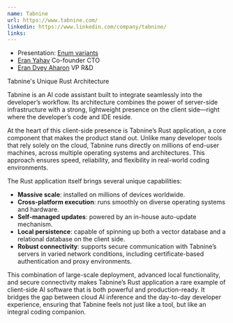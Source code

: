 ```yaml
---
name: Tabnine
url: https://www.tabnine.com/
linkedin: https://www.linkedin.com/company/tabnine/
links:
---
```


* Presentation: [Enum variants](/presentations/enum-variants)
* [Eran Yahav](https://www.linkedin.com/in/eranyahav/) Co-founder CTO
* [Eran Dvey Aharon](https://www.linkedin.com/in/eran-dvey-aharon/) VP R&D

Tabnine's Unique Rust Architecture

Tabnine is an AI code assistant built to integrate seamlessly into the developer’s workflow. Its
architecture combines the power of server-side infrastructure with a strong, lightweight presence
on the client side—right where the developer’s code and IDE reside.

At the heart of this client-side presence is Tabnine’s Rust application, a core component that
makes the product stand out. Unlike many developer tools that rely solely on the cloud, Tabnine
runs directly on millions of end-user machines, across multiple operating systems and
architectures. This approach ensures speed, reliability, and flexibility in real-world coding
environments.

The Rust application itself brings several unique capabilities:

* **Massive scale**: installed on millions of devices worldwide.
* **Cross-platform execution**: runs smoothly on diverse operating systems and hardware.
* **Self-managed updates**: powered by an in-house auto-update mechanism.
* **Local persistence**: capable of spinning up both a vector database and a relational database on the client side.
* **Robust connectivity**: supports secure communication with Tabnine’s servers in varied
network conditions, including certificate-based authentication and proxy environments.

This combination of large-scale deployment, advanced local functionality, and secure
connectivity makes Tabnine’s Rust application a rare example of client-side AI software that is
both powerful and production-ready. It bridges the gap between cloud AI inference and the
day-to-day developer experience, ensuring that Tabnine feels not just like a tool, but like an
integral coding companion.


